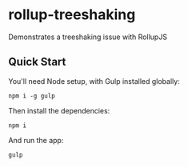 # rollup-treeshaking

Demonstrates a treeshaking issue with RollupJS

## Quick Start

You'll need Node setup, with Gulp installed globally:

    npm i -g gulp

Then install the dependencies:

    npm i

And run the app:

    gulp
